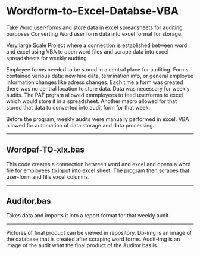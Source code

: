 # Wordform-to-Excel-Databse-VBA
Take Word user-forms and store data in excel spreadsheets for auditing purposes
Converting Word user form data into excel format for storage. 

Very large Scale Project where a connection is established between word and excel using VBA to open word files and scrape data into excel spreadsheets for weekly audting.

Employee forms needed to be stored in a central place for auditing. Forms contained various data: new hire data, termination info, or general employee information changes like adress changes. Each time a form was created there was no central location to store data. Data was necessary for weekly audits. The PAF prgram allowed emmployees to feed userforms to excel which would store it in a spreadsheet. Another macro allowed for that stored that data to converted into audit form for that week.

Before the program, weekly audits were manually performed in excel. VBA allowed for automation of data storage and data processing.

-----------------------------------------------
Wordpaf-TO-xlx.bas
-----------------------------------------------


This code creates a connection between word and excel and opens a word file for employees to input into excel sheet. The program then scrapes that user-form and fills excel columns. 

-----------------------------------------------
Auditor.bas
-----------------------------------------------
Takes data and imports it into a report format for that weekly audit. 

-------------------------------------------------------------------

Pictures of final product can be viewed in repository. Db-img is an image of the database that is created after scraping word forms.
Audit-img is an image of the audit what the final product of the Auditor.bas is.
